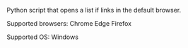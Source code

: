 Python script that opens a list if links in the default browser.

Supported browsers:
    Chrome
    Edge
    Firefox

Supported OS:
    Windows